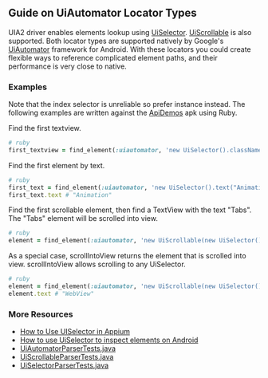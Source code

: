 ## Guide on UiAutomator Locator Types

UIA2 driver enables elements lookup using [UiSelector](https://developer.android.com/reference/androidx/test/uiautomator/UiSelector).
[UiScrollable](https://developer.android.com/reference/androidx/test/uiautomator/UiScrollable)
is also supported.
Both locator types are supported natively by Google's [UiAutomator](https://developer.android.com/training/testing/other-components/ui-automator) framework for Android. With these locators you could create flexible ways to reference complicated element paths, and their performance is very close to native.

### Examples

Note that the index selector is unreliable so prefer instance instead. The
following examples are written against the [ApiDemos](https://github.com/appium/android-apidemos) apk using Ruby.

Find the first textview.

```ruby
# ruby
first_textview = find_element(:uiautomator, 'new UiSelector().className("android.widget.TextView").instance(0)');
```

Find the first element by text.

```ruby
# ruby
first_text = find_element(:uiautomator, 'new UiSelector().text("Animation")')
first_text.text # "Animation"
```

Find the first scrollable element, then find a TextView with the text "Tabs".
The "Tabs" element will be scrolled into view.

```ruby
# ruby
element = find_element(:uiautomator, 'new UiScrollable(new UiSelector().scrollable(true).instance(0)).getChildByText(new UiSelector().className("android.widget.TextView"), "Tabs")')
```

As a special case, scrollIntoView returns the element that is scrolled into view.
scrollIntoView allows scrolling to any UiSelector.

```ruby
# ruby
element = find_element(:uiautomator, 'new UiScrollable(new UiSelector().scrollable(true).instance(0)).scrollIntoView(new UiSelector().text("WebView").instance(0));')
element.text # "WebView"
```

### More Resources

- [How to Use UISelector in Appium](http://code2test.com/appium-tutorial/how-to-use-uiselector-in-appium/)
- [How to use UiSelector to inspect elements on Android](https://www.automationtestinghub.com/uiselector-android/)
- [UiAutomatorParserTests.java](https://github.com/appium/appium-uiautomator2-server/blob/master/app/src/test/java/io/appium/uiautomator2/utils/UiAutomatorParserTests.java)
- [UiScrollableParserTests.java](https://github.com/appium/appium-uiautomator2-server/blob/master/app/src/test/java/io/appium/uiautomator2/utils/UiScrollableParserTests.java)
- [UiSelectorParserTests.java](https://github.com/appium/appium-uiautomator2-server/blob/master/app/src/test/java/io/appium/uiautomator2/utils/UiSelectorParserTests.java)
